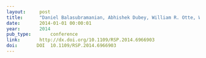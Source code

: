 ```yaml
---
layout:     post
title:      "Daniel Balasubramanian, Abhishek Dubey, William R. Otte, William Emfinger, Pranav Srinivas Kumar, and Gabor Karsai. A rapid testing framework for a mobile cloud. In 25nd IEEE International Symposium on Rapid System Prototyping, RSP 2014, New Delhi, India, October 16-17, 2014, 128–134. 2014."
date:       2014-01-01 00:00:01
year:       2014
pub_type:       conference
link:       http://dx.doi.org/10.1109/RSP.2014.6966903
doi:       DOI  10.1109/RSP.2014.6966903
---
```

